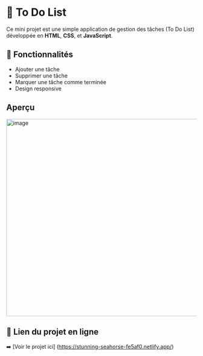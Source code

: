 # 📝 To Do List

Ce mini projet est une simple application de gestion des tâches (To Do List) développée en **HTML**, **CSS**, et **JavaScript**.

## 🔹 Fonctionnalités
- Ajouter une tâche
- Supprimer une tâche
- Marquer une tâche comme terminée
- Design responsive

##  Aperçu

<img width="521" alt="image" src="https://github.com/user-attachments/assets/ec8246d9-5ffb-4147-9b51-b2fabdafb2ad" />



## 🔗 Lien du projet en ligne
➡️ [Voir le projet ici] (https://stunning-seahorse-fe5af0.netlify.app/)
